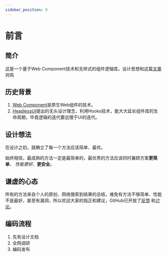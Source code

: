 ```yaml
---
sidebar_position: 0
---
```


# 前言

## 简介
这是一个基于Web Component技术和无样式的组件逻辑库。设计思想和这篇[文章](https://www.zhangxinxu.com/php/cache/backup/ui-components-for-design/index.html)共鸣

## 历史背景

1. [Web Component](https://developer.mozilla.org/zh-CN/docs/Web/API/Web_components)是原生Web组件的技术。
2. [HeadlessUI](https://headlessui.com)提出的无头设计理念，利用Hooks技术，能大大延长组件库的生命周期，毕竟逻辑的迭代要远慢于UI的迭代。

## 设计想法

在设计之初，就确立了每一个方法应该简单、最优。

始终相信，最成熟的方法一定是最简单的，最优秀的方法应该同时兼顾方案**更简单**、
*性能更好*、**更安全**。

## 谦虚的心态

所有的方法来自个人的原创、网络搜索到结果的总结，难免有方法不够简单、性能不是最好，甚至有漏洞，所以欢迎大家的指正和建议，GitHub已开放了[反馈](https://github.com/YaleJian/simple-web-components/issues)
和[讨论](https://github.com/YaleJian/simple-web-components/discussions)。

## 编码流程

1. 先有设计文档
2. 全网调研
3. 编码发布